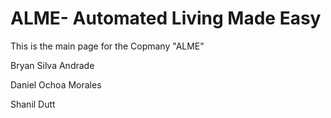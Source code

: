 # ALME- Automated Living Made Easy

This is the main page for the Copmany "ALME"

Bryan Silva Andrade

Daniel Ochoa Morales 

Shanil Dutt
